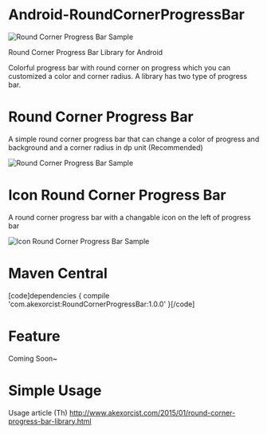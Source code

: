 Android-RoundCornerProgressBar
==============================

![Round Corner Progress Bar Sample](https://raw.githubusercontent.com/akexorcist/Android-RoundCornerProgressBar/master/image/header.jpg)

Round Corner Progress Bar Library for Android

Colorful progress bar with round corner on progress which you can customized a color and corner radius. A library has two type of progress bar.


Round Corner Progress Bar
===============================

A simple round corner progress bar that can change a color of progress and background and a corner radius in dp unit (Recommended)

![Round Corner Progress Bar Sample](https://raw.githubusercontent.com/akexorcist/Android-RoundCornerProgressBar/master/image/screenshot_02.png)


Icon Round Corner Progress Bar
===============================

A round corner progress bar with a changable icon on the left of progress bar

![Icon Round Corner Progress Bar Sample](https://raw.githubusercontent.com/akexorcist/Android-RoundCornerProgressBar/master/image/screenshot_01.png)


Maven Central
===============================
[code]dependencies {
    compile 'com.akexorcist:RoundCornerProgressBar:1.0.0'
}[/code]


Feature
===========================
Coming Soon~


Simple Usage
===========================
Usage article (Th) http://www.akexorcist.com/2015/01/round-corner-progress-bar-library.html
